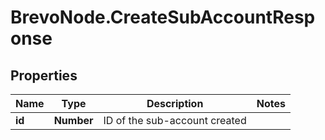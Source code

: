 # BrevoNode.CreateSubAccountResponse

## Properties
Name | Type | Description | Notes
------------ | ------------- | ------------- | -------------
**id** | **Number** | ID of the sub-account created | 


